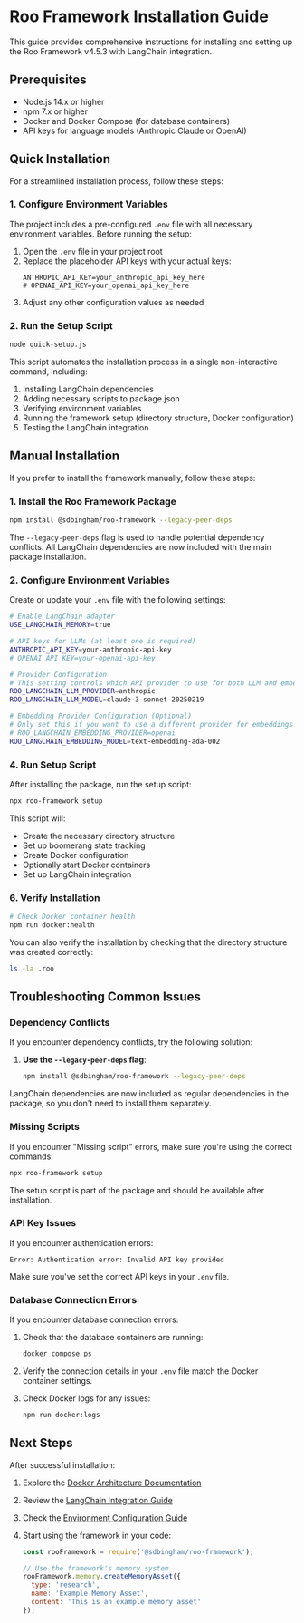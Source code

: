 # Roo Framework Installation Guide

This guide provides comprehensive instructions for installing and setting up the Roo Framework v4.5.3 with LangChain integration.

## Prerequisites

- Node.js 14.x or higher
- npm 7.x or higher
- Docker and Docker Compose (for database containers)
- API keys for language models (Anthropic Claude or OpenAI)

## Quick Installation

For a streamlined installation process, follow these steps:

### 1. Configure Environment Variables

The project includes a pre-configured `.env` file with all necessary environment variables. Before running the setup:

1. Open the `.env` file in your project root
2. Replace the placeholder API keys with your actual keys:
   ```
   ANTHROPIC_API_KEY=your_anthropic_api_key_here
   # OPENAI_API_KEY=your_openai_api_key_here
   ```
3. Adjust any other configuration values as needed

### 2. Run the Setup Script

```bash
node quick-setup.js
```

This script automates the installation process in a single non-interactive command, including:
1. Installing LangChain dependencies
2. Adding necessary scripts to package.json
3. Verifying environment variables
4. Running the framework setup (directory structure, Docker configuration)
5. Testing the LangChain integration

## Manual Installation

If you prefer to install the framework manually, follow these steps:

### 1. Install the Roo Framework Package

```bash
npm install @sdbingham/roo-framework --legacy-peer-deps
```

The `--legacy-peer-deps` flag is used to handle potential dependency conflicts. All LangChain dependencies are now included with the main package installation.

### 2. Configure Environment Variables

Create or update your `.env` file with the following settings:

```bash
# Enable LangChain adapter
USE_LANGCHAIN_MEMORY=true

# API keys for LLMs (at least one is required)
ANTHROPIC_API_KEY=your-anthropic-api-key
# OPENAI_API_KEY=your-openai-api-key

# Provider Configuration
# This setting controls which API provider to use for both LLM and embeddings
ROO_LANGCHAIN_LLM_PROVIDER=anthropic
ROO_LANGCHAIN_LLM_MODEL=claude-3-sonnet-20250219

# Embedding Provider Configuration (Optional)
# Only set this if you want to use a different provider for embeddings
# ROO_LANGCHAIN_EMBEDDING_PROVIDER=openai
ROO_LANGCHAIN_EMBEDDING_MODEL=text-embedding-ada-002
```

### 4. Run Setup Script

After installing the package, run the setup script:

```bash
npx roo-framework setup
```

This script will:
- Create the necessary directory structure
- Set up boomerang state tracking
- Create Docker configuration
- Optionally start Docker containers
- Set up LangChain integration

### 6. Verify Installation

```bash
# Check Docker container health
npm run docker:health
```

You can also verify the installation by checking that the directory structure was created correctly:

```bash
ls -la .roo
```

## Troubleshooting Common Issues

### Dependency Conflicts

If you encounter dependency conflicts, try the following solution:

1. **Use the `--legacy-peer-deps` flag**:
   ```bash
   npm install @sdbingham/roo-framework --legacy-peer-deps
   ```

LangChain dependencies are now included as regular dependencies in the package, so you don't need to install them separately.

### Missing Scripts

If you encounter "Missing script" errors, make sure you're using the correct commands:

```bash
npx roo-framework setup
```

The setup script is part of the package and should be available after installation.

### API Key Issues

If you encounter authentication errors:

```
Error: Authentication error: Invalid API key provided
```

Make sure you've set the correct API keys in your `.env` file.

### Database Connection Errors

If you encounter database connection errors:

1. Check that the database containers are running:
   ```bash
   docker compose ps
   ```

2. Verify the connection details in your `.env` file match the Docker container settings.

3. Check Docker logs for any issues:
   ```bash
   npm run docker:logs
   ```

## Next Steps

After successful installation:

1. Explore the [Docker Architecture Documentation](docker-architecture-documentation.md)

2. Review the [LangChain Integration Guide](langchain-integration-setup-guide.md)

3. Check the [Environment Configuration Guide](environment-configuration-guide.md)

4. Start using the framework in your code:
   ```javascript
   const rooFramework = require('@sdbingham/roo-framework');
   
   // Use the framework's memory system
   rooFramework.memory.createMemoryAsset({
     type: 'research',
     name: 'Example Memory Asset',
     content: 'This is an example memory asset'
   });
   ```